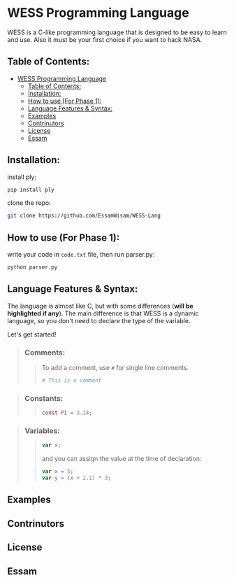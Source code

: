 # WESS Programming Language

WESS is a C-like programming language that is designed to be easy to learn and use. Also it must be your first choice if you want to hack NASA.

## Table of Contents:
- [WESS Programming Language](#wess-programming-language)
  - [Table of Contents:](#table-of-contents)
  - [Installation:](#installation)
  - [How to use (For Phase 1):](#how-to-use-for-phase-1)
  - [Language Features \& Syntax:](#language-features--syntax)
  - [Examples](#examples)
  - [Contrinutors](#contrinutors)
  - [License](#license)
  - [Essam](#essam)

## Installation:
install ply:
```bash
pip install ply
```
clone the repo:
```bash
git clone https://github.com/EssamWisam/WESS-Lang
```

## How to use (For Phase 1):
write your code in `code.txt` file, then run parser.py:
```bash
python parser.py
```

## Language Features & Syntax:
The language is almost like C, but with some differences (**will be highlighted if any**). The main difference is that WESS is a dynamic language, so you don't need to declare the type of the variable.

Let's get started!

> ### Comments:
>> To add a comment, use `#` for single line comments.
>> ```python
>> # This is a comment
>> ```

> ### Constants:
>> ```c
>> const PI = 3.14;
>> ```

> ### Variables:
>> ```javascript
>> var x;
>> ```
>> and you can assign the value at the time of declaration:
>> ```javascript
>> var x = 5;
>> var y = (x + 2.1) * 3;
>> ```









## Examples

## Contrinutors

## License

## Essam